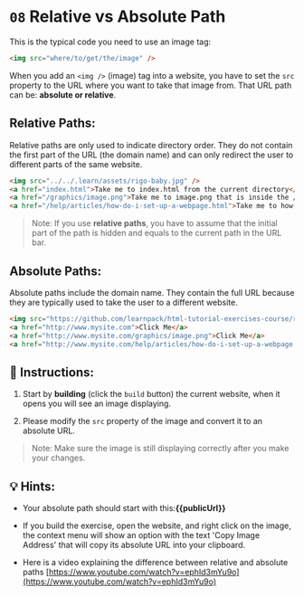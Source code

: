 # `08` Relative vs Absolute Path

This is the typical code you need to use an image tag:

```html
<img src="where/to/get/the/image" />
```

When you add an `<img />` (image) tag into a website, you have to set the `src` property to the URL where you want to take that image from. That URL path can be: **absolute or relative**.

## Relative Paths:

Relative paths are only used to indicate directory order. They do not contain the first part of the URL (the domain name) and can only redirect the user to different parts of the same website.

```html
<img src="../../.learn/assets/rigo-baby.jpg" />
<a href="index.html">Take me to index.html from the current directory</a>
<a href="/graphics/image.png">Take me to image.png that is inside the /graphics/ directory</a>
<a href="/help/articles/how-do-i-set-up-a-webpage.html">Take me to how-do-i-set-up-a-webpage.html</a>
```

> Note: If you use **relative paths**, you have to assume that the initial part of the path is hidden and equals to the current path in the URL bar.

## Absolute Paths:

Absolute paths include the domain name. They contain the full URL because they are typically used to take the user to a different website.

```html
<img src="https://github.com/learnpack/html-tutorial-exercises-course/raw/master/HTML-badge.png" />
<a href="http://www.mysite.com">Click Me</a>
<a href="http://www.mysite.com/graphics/image.png">Click Me</a>
<a href="http://www.mysite.com/help/articles/how-do-i-set-up-a-webpage.html">Click Me</a>
```

## 📝 Instructions:

1. Start by **building** (click the `build` button) the current website, when it opens you will see an image displaying.

2. Please modify the `src` property of the image and convert it to an absolute URL.

> Note: Make sure the image is still displaying correctly after you make your changes.

## 💡 Hints:

+ Your absolute path should start with this:**{{publicUrl}}**

+ If you build the exercise, open the website, and right click on the image, the context menu will show an option with the text 'Copy Image Address' that will copy its absolute URL into your clipboard.

+ Here is a video explaining the difference between relative and absolute paths [https://www.youtube.com/watch?v=ephId3mYu9o](https://www.youtube.com/watch?v=ephId3mYu9o)
